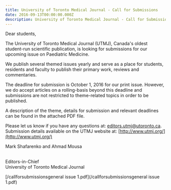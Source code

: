```yaml
---
title: University of Toronto Medical Journal - Call for Submissions
date: 2016-09-13T00:00:00.000Z
description: University of Toronto Medical Journal - Call for Submissions
---
```



Dear students,

The University of Toronto Medical Journal (UTMJ), Canada's oldest student-run scientific publication, is looking for submissions for our upcoming issue on Paediatric Medicine.

We publish several themed issues yearly and serve as a place for students, residents and faculty to publish their primary work, reviews and commentaries.

The deadline for submission is October 1, 2016 for our print issue. However, we do accept articles on a rolling-basis beyond this deadline and submissions are not restricted to theme-related topics in order to be published.

A description of the theme, details for submission and relevant deadlines can be found in the attached PDF file.

Please let us know if you have any questions at: [editors.utmj@utoronto.ca](javascript:void(location.href='mailto:'+String.fromCharCode(101,100,105,116,111,114,115,46,117,116,109,106,64,117,116,111,114,111,110,116,111,46,99,97))). Submission details available on the UTMJ website at: [http://www.utmj.org/](http://www.utmj.org/)

Mark Shafarenko and Ahmad Mousa

<br>Editors-in-Chief
<br>University of Toronto Medical Journal

[/callforsubmissionsgeneral issue 1.pdf](/callforsubmissionsgeneral issue 1.pdf)